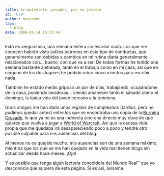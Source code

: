 ```yaml
---
title: Arrepiéntete, pecador, por no postear
id: '670'
author: neverbot
tags:
  - blog
date: 2008-01-14 15:37:44
---
```


Esto es vergonzoso, una semana entera sin escribir nada. Los que me conocen habrán visto sutiles patrones en este tipo de conductas, que generalmente son debidas a cambios en mi rutina diaria generalmente relacionados con... bueno, con qué va a ser. De todas formas he tenido una semana bastante ajetreada, tanto en el trabajo como en mi casa, así que en ninguno de los dos lugares he podido robar cinco minutos para escribir nada.

También he estado medio griposo un par de días, trabajando, ocupándome de la casa, poniendo lavadoras... viendo amanecer tanto el sábado como el domingo, la típica vida del joven cercano a la treintena.

Unos amigos me han dado unos regalos de cumpleaños (tardíos, pero no pudimos quedar antes) entre los que se encontraba una copia de la [Burning Crusade](http://www.worldofwarcraft.com/burningcrusade/), lo que ya no es una indirecta sino una directa muy clara de que quieren que vuelva a jugar a [World of Warcraft](http://www.worldofwarcraft.com/). Así que la escasa vida propia que me quedaba irá desapareciendo poco a poco y tendré otro posible culpable para mis ausencias del blog.

Al menos no os quejéis mucho, mis ausencias son de una semana máximo, mientras que los que se me han quejado en la vida real tienen blogs sin actualizar desde hace meses. ¡Ojo!

Y es posible que tenga algún lector/a conocido/a del Mundo Real™ que yo desconocía que supiera de esta página. Si es así, avísame.